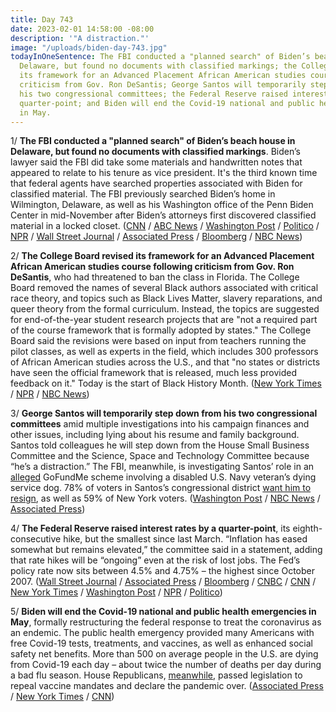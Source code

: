 ```yaml
---
title: Day 743
date: 2023-02-01 14:58:00 -08:00
description: '"A distraction."'
image: "/uploads/biden-day-743.jpg"
todayInOneSentence: The FBI conducted a "planned search" of Biden’s beach house in
  Delaware, but found no documents with classified markings; the College Board revised
  its framework for an Advanced Placement African American studies course following
  criticism from Gov. Ron DeSantis; George Santos will temporarily step down from
  his two congressional committees; the Federal Reserve raised interest rates by a
  quarter-point; and Biden will end the Covid-19 national and public health emergencies
  in May.
---
```


1/ **The FBI conducted a "planned search" of Biden’s beach house in Delaware, but found no documents with classified markings**. Biden’s lawyer said the FBI did take some materials and handwritten notes that appeared to relate to his tenure as vice president. It's the third known time that federal agents have searched properties associated with Biden for classified material. The FBI previously searched Biden’s home in Wilmington, Delaware, as well as his Washington office of the Penn Biden Center in mid-November after Biden’s attorneys first discovered classified material in a locked closet. ([CNN](https://www.cnn.com/2023/02/01/politics/fbi-searching-joe-biden-home-rehoboth/) / [ABC News](https://abcnews.go.com/Politics/fbi-searches-bidens-rehoboth-beach-home-amid-classified/story?id=96817125) / [Washington Post](https://www.washingtonpost.com/politics/2023/02/01/biden-classified-documents-rehobeth-house/) / [Politico](https://www.politico.com/news/2023/02/01/fbi-searches-bidens-rehoboth-delaware-home-00080605) / [NPR](https://www.npr.org/2023/02/01/1150927869/biden-rehoboth-beach-classified-documents) / [Wall Street Journal](https://www.wsj.com/articles/justice-department-searches-bidens-delaware-beach-house-11675263505?mod=djemalertNEWS) / [Associated Press](https://apnews.com/article/biden-classified-documents-home-search-383d3eababa179ad5d7b0c2805c1b192) / [Bloomberg](https://www.bloomberg.com/news/articles/2023-02-01/doj-searches-biden-s-beach-home-as-documents-probe-accelerates?sref=MIBMEEoj) / [NBC News](https://www.nbcnews.com/politics/white-house/fbi-searches-bidens-beach-house-ongoing-classified-documents-investiga-rcna68573))

2/ **The College Board revised its framework for an Advanced Placement African American studies course following criticism from Gov. Ron DeSantis**, who had threatened to ban the class in Florida. The College Board removed the names of several Black authors associated with critical race theory, and topics such as Black Lives Matter, slavery reparations, and queer theory from the formal curriculum. Instead, the topics are suggested for end-of-the-year student research projects that are "not a required part of the course framework that is formally adopted by states." The College Board said the revisions were based on input from teachers running the pilot classes, as well as experts in the field, which includes 300 professors of African American studies across the U.S., and that "no states or districts have seen the official framework that is released, much less provided feedback on it." Today is the start of Black History Month. ([New York Times](https://www.nytimes.com/2023/02/01/us/college-board-advanced-placement-african-american-studies.html) / [NPR](https://www.npr.org/2023/02/01/1153364556/ap-african-american-studies-black-history-florida-desantis) / [NBC News](https://www.nbcnews.com/politics/politics-news/ap-african-american-studies-course-watered-gop-pressure-rcna68454))
 

3/ **George Santos will temporarily step down from his two congressional committees** amid multiple investigations into his campaign finances and other issues, including lying about his resume and family background. Santos told colleagues he will step down from the House Small Business Committee and the Science, Space and Technology Committee because “he’s a distraction.” The FBI, meanwhile, is investigating Santos’ role in an [alleged](https://whatthefuckjusthappenedtoday.com/2023/01/18/day-729/#1-george-santos-reportedly-scammed-a) GoFundMe scheme involving a disabled U.S. Navy veteran’s dying service dog. 78% of voters in Santos’s congressional district [want him to resign](https://www.washingtonpost.com/politics/2023/01/31/polls-george-santos-resignation/), as well as 59% of New York voters. ([Washington Post](https://www.washingtonpost.com/politics/2023/01/31/santos-fabrications-committee-assignments-republicans/) / [NBC News](https://www.nbcnews.com/politics/congress/rep-george-santos-says-will-recuse-congressional-committees-rcna68363) / [Associated Press](https://apnews.com/article/george-santos-congress-house-committees-6e46e2badad39fb190d38105a800236f))

4/ **The Federal Reserve raised interest rates by a quarter-point**, its eighth-consecutive hike, but the smallest since last March. “Inflation has eased somewhat but remains elevated,” the committee said in a statement, adding that rate hikes will be “ongoing” even at the risk of lost jobs. The Fed’s policy rate now sits between 4.5% and 4.75% – the highest since October 2007. ([Wall Street Journal](https://www.wsj.com/articles/fed-approves-quarter-point-rate-hike-signals-more-increases-likely-11675278190?mod=panda_wsj_author_alert) / [Associated Press](https://apnews.com/article/federal-reserve-powell-comments-682b416097d60a09c7072b6afe734478) / [Bloomberg](https://www.bloomberg.com/news/articles/2023-02-01/fed-slows-rate-hikes-signals-further-increases-are-coming?srnd=premium&sref=MIBMEEoj) / [CNBC](https://www.cnbc.com/2023/02/01/fed-rate-decision-february-2023-quarter-point-hike.html) / [CNN](https://www.cnn.com/2023/02/01/economy/fed-meeting-jan-feb-rate-hike-decision) / [New York Times](https://www.nytimes.com/live/2023/02/01/business/fed-interest-rates-inflation) / [Washington Post](https://www.washingtonpost.com/business/2023/02/01/fed-rate-hike-inflation/) / [NPR](https://www.npr.org/2023/02/01/1152862301/federal-reserve-interest-rates-inflation-recession-economy) / [Politico](https://www.politico.com/news/2023/02/01/fed-rates-interest-inflation-00080659))

5/ **Biden will end the Covid-19 national and public health emergencies in May**, formally restructuring the federal response to treat the coronavirus as an endemic. The public health emergency provided many Americans with free Covid-19 tests, treatments, and vaccines, as well as enhanced social safety net benefits. More than 500 on average people in the U.S. are dying from Covid-19 each day – about twice the number of deaths per day during a bad flu season. House Republicans, [meanwhile](https://www.nytimes.com/2023/01/31/us/politics/house-covid-republicans-pandemic-vaccine-mandate.html), passed legislation to repeal vaccine mandates and declare the pandemic over. ([Associated Press](https://apnews.com/article/biden-united-states-government-district-of-columbia-covid-public-health-2a80b547f6d55706a6986debc343b9fe) / [New York Times](https://www.nytimes.com/2023/01/30/us/politics/biden-covid-public-health-emergency.html) / [CNN](https://www.cnn.com/2023/01/30/politics/may-11-end-of-covid-and-public-health-emergencies/index.html))

